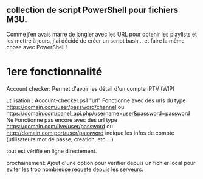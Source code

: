 ## collection de script PowerShell pour fichiers M3U.
Comme j'en avais marre de jongler avec les URL pour obtenir les playlists et les mettre à jours, j'ai décidé de créer un script bash... et faire la même chose avec PowerShell !

# 1ere fonctionnalité
Account checker:
Permet d'avoir les détail d'un compte IPTV (WIP)

utilisation :
Account-checker.ps1 "url"
Fonctionne avec des urls du type https://domain.com/user/password/channel ou https://domain.com/panel_api.php/username=user&password=password
Ne Fonctionne pas encore avec des url type https://domain.com/live/user/password ou http://domain.com:port/user/password
indique les infos de compte (utilisateurs mot de passe, creation, etc ...)

tout est vérifié en ligne directement.

prochainement:
Ajout d'une option pour verifier depuis un fichier local pour eviter les trop nombreuse requete depuis les serveurs.

